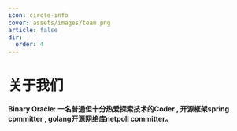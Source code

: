 ```yaml
---
icon: circle-info
cover: assets/images/team.png
article: false
dir:
  order: 4
---
```


# 关于我们

**Binary Oracle: 一名普通但十分热爱探索技术的Coder , 开源框架spring committer , golang开源网络库netpoll committer。**

